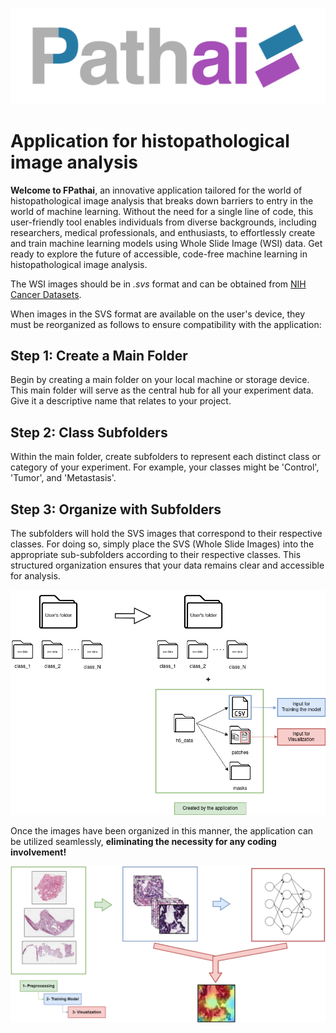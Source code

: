 ![Logo](images/logo.png)
# Application for histopathological image analysis

**Welcome to FPathai**, an innovative application tailored for the world of histopathological image analysis 
that breaks down barriers to entry in the world of machine learning.
Without the need for a single 
line of code, this user-friendly tool enables individuals from diverse backgrounds, 
including researchers, medical professionals, and enthusiasts, to effortlessly create 
and train machine learning models using Whole Slide Image (WSI) data. 
Get ready to explore the future of accessible, code-free machine learning in histopathological image analysis.

The WSI images should be
in *.svs* format and can be obtained from [NIH Cancer Datasets](https://portal.gdc.cancer.gov/).

When images in the SVS format are available on the user's device, they must be reorganized as follows to ensure compatibility with the application:

## Step 1: Create a Main Folder

Begin by creating a main folder on your local machine or storage device. This main folder will serve as the central hub for all your experiment data. Give it a descriptive name that relates to your project.

## Step 2: Class Subfolders

Within the main folder, create subfolders to represent each distinct class or category of your experiment. For example, your classes might be 'Control', 'Tumor', and 'Metastasis'.

## Step 3: Organize with Subfolders
The subfolders will hold the SVS images that correspond to their respective classes. For doing so, simply place the SVS (Whole Slide Images) into the appropriate sub-subfolders according to their respective classes. This structured organization ensures that your data remains clear and accessible for analysis.


![Methodology](images/methodology.png)

Once the images have been organized in this manner, the application can be utilized seamlessly, **eliminating the necessity for any coding involvement!**

![Diagram](images/FPathai-diagram.png)
